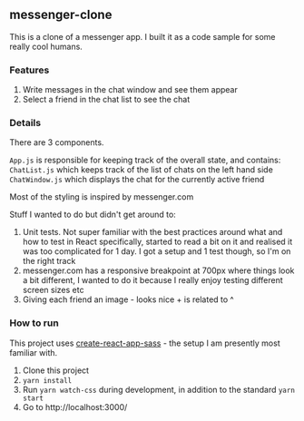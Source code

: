 ## messenger-clone

This is a clone of a messenger app. I built it as a code sample for some really cool humans.

### Features

1. Write messages in the chat window and see them appear
2. Select a friend in the chat list to see the chat

### Details

There are 3 components.

`App.js` is responsible for keeping track of the overall state, and contains:
`ChatList.js` which keeps track of the list of chats on the left hand side
`ChatWindow.js` which displays the chat for the currently active friend

Most of the styling is inspired by messenger.com

Stuff I wanted to do but didn't get around to:
1. Unit tests. Not super familiar with the best practices around what and how to test in React specifically, started to read a bit on it and realised it was too complicated for 1 day. I got a setup and 1 test though, so I'm on the right track
2. messenger.com has a responsive breakpoint at 700px where things look a bit different, I wanted to do it because I really enjoy testing different screen sizes etc
3. Giving each friend an image - looks nice + is related to ^

### How to run

This project uses [create-react-app-sass](https://github.com/stonecrafter/create-react-app-sass) - the setup I am presently most familiar with.

1. Clone this project
2. `yarn install`
3. Run `yarn watch-css` during development, in addition to the standard `yarn start`
4. Go to http://localhost:3000/